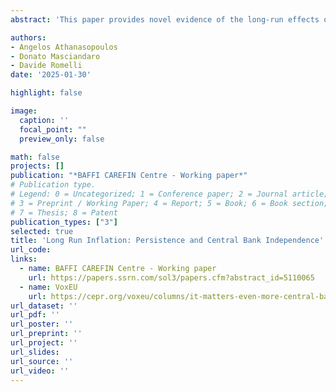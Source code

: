 ```yaml
---
abstract: 'This paper provides novel evidence of the long-run effects of central bank independence on inflation. We show that improvements in central bank independence have a much larger impact on inflation in the long run compared to the short run. Contrary to most of the previous literature, our results also show that the long-run effects of central bank independence on inflation are larger in developing countries. We find similar effects using linear and instrumental variable local projection methods. Finally, we show that central bank independence also reduces inflation persistence, reinforcing the effectiveness of monetary policy.'

authors:
- Angelos Athanasopoulos
- Donato Masciandaro
- Davide Romelli
date: '2025-01-30'

highlight: false

image:
  caption: ''
  focal_point: ""
  preview_only: false

math: false
projects: []
publication: "*BAFFI CAREFIN Centre - Working paper*"
# Publication type.
# Legend: 0 = Uncategorized; 1 = Conference paper; 2 = Journal article;
# 3 = Preprint / Working Paper; 4 = Report; 5 = Book; 6 = Book section;
# 7 = Thesis; 8 = Patent
publication_types: ["3"]
selected: true
title: 'Long Run Inflation: Persistence and Central Bank Independence'
url_code: 
links:
  - name: BAFFI CAREFIN Centre - Working paper
    url: https://papers.ssrn.com/sol3/papers.cfm?abstract_id=5110065
  - name: VoxEU
    url: https://cepr.org/voxeu/columns/it-matters-even-more-central-bank-independence-long-run-inflation-and-persistence
url_dataset: ''
url_pdf: ''
url_poster: ''
url_preprint: ''
url_project: ''
url_slides: 
url_source: ''
url_video: ''
---
```


